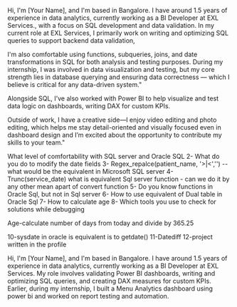  
Hi, I'm [Your Name], and I'm based in Bangalore. I have around 1.5 years of experience in data analytics, currently working as a BI Developer at EXL Services., with a  focus on SQL development and data validation.
In my current role at EXL Services, I primarily work on writing and optimizing SQL queries to support backend data validation,

I'm also comfortable using functions, subqueries, joins, and date transformations in SQL for both analysis and testing purposes.
During my internship, I was involved in data visualization and testing, but my core strength lies in database querying and ensuring data correctness — which I believe is critical for any data-driven system."

Alongside SQL, I’ve also worked with Power BI to help visualize and test data logic on dashboards, writing DAX for custom KPIs. 

Outside of work, I have a creative side—I enjoy video editing and photo editing, which helps me stay detail-oriented and visually focused even in dashboard design
and I’m excited about the opportunity to contribute my skills to your team."

What level of comfortability with SQL server and Oracle SQL
2- What do you do to modify the date fields
3- Regex_repalce(patient_name, '>|<','')  -- what would be the equivalent in Microsoft SQL server
4- Trunc(service_date)  what is equivalent Sql server function - can we do it by any other mean apart of convert function
5- Do you know functions in Oracle Sql, but not in Sql server
6- How to use equivalent of Dual table in Oracle Sql
7- How to calculate age
8- Which tools you use to check for solutions while debugging
 
 
Age-calculate number of days from today and divide by 365.25

10-sysdate  in oracle is equivalent is to getdate()
11-Datediff
12-project written in the profile
 
Hi, I'm [Your Name], and I'm based in Bangalore. I have around 1.5 years of experience in data analytics, currently working as a BI Developer at EXL Services. My role involves validating Power BI dashboards, writing and optimizing SQL queries, and creating DAX measures for custom KPIs.
Earlier, during my internship, I built a Menu Analytics dashboard using power bi and worked on report testing and automation.
